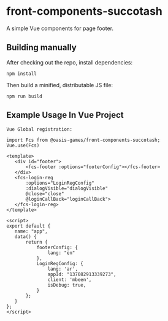 # front-components-succotash

A simple Vue components for page footer.

## Building manually

After checking out the repo, install dependencies:

```shell
npm install
```

Then build a minified, distributable JS file:

```shell
npm run build
```

## Example Usage In Vue Project
<!-- prettier-ignore -->
```
Vue Global registration:

import Fcs from @oasis-games/front-components-succotash;
Vue.use(Fcs)

<template>
   <div id="footer">
       <fcs-footer :options="footerConfig"></fcs-footer>
   </div>
   <fcs-login-reg
       :options="LoginRegConfig"
       :dialogVisible="dialogVisible"
       @close="close"
       @loginCallBack="loginCallBack">
   </fcs-login-reg>
</template>

<script>
export default {
   name: "app",
   data() {
       return {
           footerConfig: {
               lang: "en"
           },
           LoginRegConfig: {
               lang: 'ar',
               appId: "137082913339273",
               client: 'mbeen',
               isDebug: true,
           }
       };
   }
};
</script>
```




